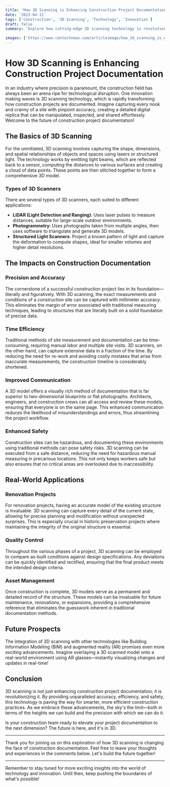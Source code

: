 ```yaml
---
title: 'How 3D Scanning is Enhancing Construction Project Documentation'
date: '2023-04-11'
tags: ['Construction', '3D Scanning', 'Technology', 'Innovation']
draft: false
summary: 'Explore how cutting-edge 3D scanning technology is revolutionizing the way construction projects are documented, making the building process more accurate, efficient, and safe.'

images: ['https://www.contechnews.com/articleimage/how_3d_scanning_is_enhancing_construction_project_documentation.png']
---
```


# How 3D Scanning is Enhancing Construction Project Documentation

In an industry where precision is paramount, the construction field has always been an arena ripe for technological disruption. One innovation making waves is 3D scanning technology, which is rapidly transforming how construction projects are documented. Imagine capturing every nook and cranny of a site with pinpoint accuracy, creating a detailed digital replica that can be manipulated, inspected, and shared effortlessly. Welcome to the future of construction project documentation!

## The Basics of 3D Scanning

For the uninitiated, 3D scanning involves capturing the shape, dimensions, and spatial relationships of objects and spaces using lasers or structured light. The technology works by emitting light beams, which are reflected back to a sensor, computing the distances to various surfaces and creating a cloud of data points. These points are then stitched together to form a comprehensive 3D model.

### Types of 3D Scanners

There are several types of 3D scanners, each suited to different applications:

- **LiDAR (Light Detection and Ranging)**: Uses laser pulses to measure distances, suitable for large-scale outdoor environments.
- **Photogrammetry**: Uses photographs taken from multiple angles, then uses software to triangulate and generate 3D models.
- **Structured Light Scanners**: Project a known pattern of light and capture the deformation to compute shapes, ideal for smaller volumes and higher detail resolutions.

## The Impacts on Construction Documentation

### Precision and Accuracy

The cornerstone of a successful construction project lies in its foundation—literally and figuratively. With 3D scanning, the exact measurements and conditions of a construction site can be captured with millimeter accuracy. This eliminates the margin of error associated with traditional measuring techniques, leading to structures that are literally built on a solid foundation of precise data.

### Time Efficiency

Traditional methods of site measurement and documentation can be time-consuming, requiring manual labor and multiple site visits. 3D scanners, on the other hand, can capture extensive data in a fraction of the time. By reducing the need for re-work and avoiding costly mistakes that arise from inaccurate measurements, the construction timeline is considerably shortened.

### Improved Communication

A 3D model offers a visually rich method of documentation that is far superior to two-dimensional blueprints or flat photographs. Architects, engineers, and construction crews can all access and review these models, ensuring that everyone is on the same page. This enhanced communication reduces the likelihood of misunderstandings and errors, thus streamlining the project workflow.

### Enhanced Safety

Construction sites can be hazardous, and documenting these environments using traditional methods can pose safety risks. 3D scanning can be executed from a safe distance, reducing the need for hazardous manual measuring in precarious locations. This not only keeps workers safe but also ensures that no critical areas are overlooked due to inaccessibility.

## Real-World Applications

### Renovation Projects

For renovation projects, having an accurate model of the existing structure is invaluable. 3D scanning can capture every detail of the current state, allowing for precise planning and modification without unexpected surprises. This is especially crucial in historic preservation projects where maintaining the integrity of the original structure is essential.

### Quality Control

Throughout the various phases of a project, 3D scanning can be employed to compare as-built conditions against design specifications. Any deviations can be quickly identified and rectified, ensuring that the final product meets the intended design criteria.

### Asset Management

Once construction is complete, 3D models serve as a permanent and detailed record of the structure. These models can be invaluable for future maintenance, renovations, or expansions, providing a comprehensive reference that eliminates the guesswork inherent in traditional documentation methods.

## Future Prospects

The integration of 3D scanning with other technologies like Building Information Modeling (BIM) and augmented reality (AR) promises even more exciting advancements. Imagine overlaying a 3D scanned model onto a real-world environment using AR glasses—instantly visualizing changes and updates in real-time!

## Conclusion

3D scanning is not just enhancing construction project documentation; it is revolutionizing it. By providing unparalleled accuracy, efficiency, and safety, this technology is paving the way for smarter, more efficient construction practices. As we embrace these advancements, the sky's the limit—both in terms of the heights we can build and the precision with which we can do it.

Is your construction team ready to elevate your project documentation to the next dimension? The future is here, and it's in 3D.

---

Thank you for joining us on this exploration of how 3D scanning is changing the face of construction documentation. Feel free to leave your thoughts and experiences in the comments below. Let's build the future together!

---

Remember to stay tuned for more exciting insights into the world of technology and innovation. Until then, keep pushing the boundaries of what's possible!